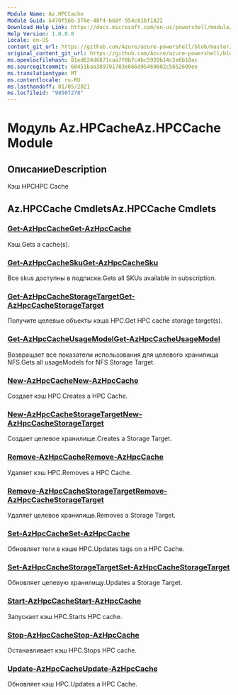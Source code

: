 ```yaml
---
Module Name: Az.HPCCache
Module Guid: 6470f56b-378e-48f4-b60f-954c01bf1822
Download Help Link: https://docs.microsoft.com/en-us/powershell/module/az.hpccache
Help Version: 1.0.0.0
Locale: en-US
content_git_url: https://github.com/Azure/azure-powershell/blob/master/src/HPCCache/HPCCache/help/Az.HPCCache.md
original_content_git_url: https://github.com/Azure/azure-powershell/blob/master/src/HPCCache/HPCCache/help/Az.HPCCache.md
ms.openlocfilehash: 81ed624d6871caa7f0b7c4bc5920b14c2e6b18ac
ms.sourcegitcommit: 68451baa389791703e666d95469602c5652609ee
ms.translationtype: MT
ms.contentlocale: ru-RU
ms.lasthandoff: 01/05/2021
ms.locfileid: "98507278"
---
```

# <span data-ttu-id="77f3b-101">Модуль Az.HPCache</span><span class="sxs-lookup"><span data-stu-id="77f3b-101">Az.HPCCache Module</span></span>
## <span data-ttu-id="77f3b-102">Описание</span><span class="sxs-lookup"><span data-stu-id="77f3b-102">Description</span></span>
<span data-ttu-id="77f3b-103">Кэш HPC</span><span class="sxs-lookup"><span data-stu-id="77f3b-103">HPC Cache</span></span>

## <span data-ttu-id="77f3b-104">Az.HPCCache Cmdlets</span><span class="sxs-lookup"><span data-stu-id="77f3b-104">Az.HPCCache Cmdlets</span></span>
### [<span data-ttu-id="77f3b-105">Get-AzHpcCache</span><span class="sxs-lookup"><span data-stu-id="77f3b-105">Get-AzHpcCache</span></span>](Get-AzHpcCache.md)
<span data-ttu-id="77f3b-106">Кэш.</span><span class="sxs-lookup"><span data-stu-id="77f3b-106">Gets a cache(s).</span></span>

### [<span data-ttu-id="77f3b-107">Get-AzHpcCacheSku</span><span class="sxs-lookup"><span data-stu-id="77f3b-107">Get-AzHpcCacheSku</span></span>](Get-AzHpcCacheSku.md)
<span data-ttu-id="77f3b-108">Все skus доступны в подписке.</span><span class="sxs-lookup"><span data-stu-id="77f3b-108">Gets all SKUs available in subscription.</span></span>

### [<span data-ttu-id="77f3b-109">Get-AzHpcCacheStorageTarget</span><span class="sxs-lookup"><span data-stu-id="77f3b-109">Get-AzHpcCacheStorageTarget</span></span>](Get-AzHpcCacheStorageTarget.md)
<span data-ttu-id="77f3b-110">Получите целевые объекты кэша HPC.</span><span class="sxs-lookup"><span data-stu-id="77f3b-110">Get HPC cache storage target(s).</span></span>

### [<span data-ttu-id="77f3b-111">Get-AzHpcCacheUsageModel</span><span class="sxs-lookup"><span data-stu-id="77f3b-111">Get-AzHpcCacheUsageModel</span></span>](Get-AzHpcCacheUsageModel.md)
<span data-ttu-id="77f3b-112">Возвращает все показатели использования для целевого хранилища NFS.</span><span class="sxs-lookup"><span data-stu-id="77f3b-112">Gets all usageModels for NFS Storage Target.</span></span>

### [<span data-ttu-id="77f3b-113">New-AzHpcCache</span><span class="sxs-lookup"><span data-stu-id="77f3b-113">New-AzHpcCache</span></span>](New-AzHpcCache.md)
<span data-ttu-id="77f3b-114">Создает кэш HPC.</span><span class="sxs-lookup"><span data-stu-id="77f3b-114">Creates a HPC Cache.</span></span>

### [<span data-ttu-id="77f3b-115">New-AzHpcCacheStorageTarget</span><span class="sxs-lookup"><span data-stu-id="77f3b-115">New-AzHpcCacheStorageTarget</span></span>](New-AzHpcCacheStorageTarget.md)
<span data-ttu-id="77f3b-116">Создает целевое хранилище.</span><span class="sxs-lookup"><span data-stu-id="77f3b-116">Creates a Storage Target.</span></span>

### [<span data-ttu-id="77f3b-117">Remove-AzHpcCache</span><span class="sxs-lookup"><span data-stu-id="77f3b-117">Remove-AzHpcCache</span></span>](Remove-AzHpcCache.md)
<span data-ttu-id="77f3b-118">Удаляет кэш HPC.</span><span class="sxs-lookup"><span data-stu-id="77f3b-118">Removes a HPC Cache.</span></span>

### [<span data-ttu-id="77f3b-119">Remove-AzHpcCacheStorageTarget</span><span class="sxs-lookup"><span data-stu-id="77f3b-119">Remove-AzHpcCacheStorageTarget</span></span>](Remove-AzHpcCacheStorageTarget.md)
<span data-ttu-id="77f3b-120">Удаляет целевое хранилище.</span><span class="sxs-lookup"><span data-stu-id="77f3b-120">Removes a Storage Target.</span></span>

### [<span data-ttu-id="77f3b-121">Set-AzHpcCache</span><span class="sxs-lookup"><span data-stu-id="77f3b-121">Set-AzHpcCache</span></span>](Set-AzHpcCache.md)
<span data-ttu-id="77f3b-122">Обновляет теги в кэше HPC.</span><span class="sxs-lookup"><span data-stu-id="77f3b-122">Updates tags on a HPC Cache.</span></span>

### [<span data-ttu-id="77f3b-123">Set-AzHpcCacheStorageTarget</span><span class="sxs-lookup"><span data-stu-id="77f3b-123">Set-AzHpcCacheStorageTarget</span></span>](Set-AzHpcCacheStorageTarget.md)
<span data-ttu-id="77f3b-124">Обновляет целевую хранилищу.</span><span class="sxs-lookup"><span data-stu-id="77f3b-124">Updates a Storage Target.</span></span>

### [<span data-ttu-id="77f3b-125">Start-AzHpcCache</span><span class="sxs-lookup"><span data-stu-id="77f3b-125">Start-AzHpcCache</span></span>](Start-AzHpcCache.md)
<span data-ttu-id="77f3b-126">Запускает кэш HPC.</span><span class="sxs-lookup"><span data-stu-id="77f3b-126">Starts HPC cache.</span></span>

### [<span data-ttu-id="77f3b-127">Stop-AzHpcCache</span><span class="sxs-lookup"><span data-stu-id="77f3b-127">Stop-AzHpcCache</span></span>](Stop-AzHpcCache.md)
<span data-ttu-id="77f3b-128">Останавливает кэш HPC.</span><span class="sxs-lookup"><span data-stu-id="77f3b-128">Stops HPC cache.</span></span>

### [<span data-ttu-id="77f3b-129">Update-AzHpcCache</span><span class="sxs-lookup"><span data-stu-id="77f3b-129">Update-AzHpcCache</span></span>](Update-AzHpcCache.md)
<span data-ttu-id="77f3b-130">Обновляет кэш HPC.</span><span class="sxs-lookup"><span data-stu-id="77f3b-130">Updates a HPC Cache.</span></span>

